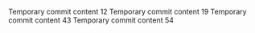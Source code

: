 Temporary commit content 12
Temporary commit content 19
Temporary commit content 43
Temporary commit content 54
